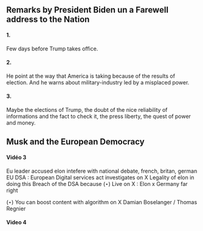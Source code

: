 ## Remarks by President Biden un a Farewell address to the Nation
#### 1.
Few days before Trump takes office. 

#### 2.
He point at the way that America is taking because of the results of election. And he warns about military-industry led by a misplaced power. 

#### 3.
Maybe the elections of Trump, the doubt of the nice reliability of informations and the fact to check it, the press liberty, the quest of power and money. 

## Musk and the European Democracy
#### Vidéo 3
Eu leader accused elon intefere with national debate, 
french, britan, german
EU DSA : European Digital services act investigates on X
Legality of elon in doing this
Breach of the DSA because ($\star$)
Live on X : Elon x Germany far right

$(\star)$ You can boost content with algorithm on X Damian Boselanger / Thomas Regnier


#### Video 4
